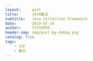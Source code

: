 ```yaml
---
layout:     post
title:      JAVA集合
subtitle:   Java Collection Framework
date:       2019-07-14
author:     YZYSUPER
header-img: img/post-bg-debug.png
catalog: true
tags:
    - JCF
    - 集合
---
```

